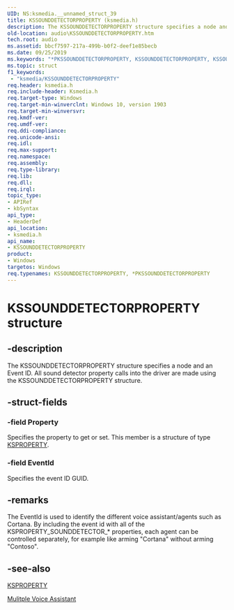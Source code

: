 ```yaml
---
UID: NS:ksmedia.__unnamed_struct_39
title: KSSOUNDDETECTORPROPERTY (ksmedia.h)
description: The KSSOUNDDETECTORPROPERTY structure specifies a node and an Event ID.
old-location: audio\KSSOUNDDETECTORPROPERTY.htm
tech.root: audio
ms.assetid: bbcf7597-217a-499b-b0f2-deef1e85becb
ms.date: 09/25/2019
ms.keywords: "*PKSSOUNDDETECTORPROPERTY, KSSOUNDDETECTORPROPERTY, KSSOUNDDETECTORPROPERTYstructure [Audio Devices], PKSSOUNDDETECTORPROPERTY, PKSSOUNDDETECTORPROPERTYstructure pointer [Audio Devices], audio.KSSOUNDDETECTORPROPERTY, ksmedia/KSSOUNDDETECTORPROPERTY, ksmedia/PKSSOUNDDETECTORPROPERTY"
ms.topic: struct
f1_keywords:
 - "ksmedia/KSSOUNDDETECTORPROPERTY"
req.header: ksmedia.h
req.include-header: Ksmedia.h
req.target-type: Windows
req.target-min-winverclnt: Windows 10, version 1903
req.target-min-winversvr: 
req.kmdf-ver: 
req.umdf-ver: 
req.ddi-compliance: 
req.unicode-ansi: 
req.idl: 
req.max-support: 
req.namespace: 
req.assembly: 
req.type-library: 
req.lib: 
req.dll: 
req.irql: 
topic_type:
- APIRef
- kbSyntax
api_type:
- HeaderDef
api_location:
- ksmedia.h
api_name:
- KSSOUNDDETECTORPROPERTY
product:
- Windows
targetos: Windows
req.typenames: KSSOUNDDETECTORPROPERTY, *PKSSOUNDDETECTORPROPERTY
---
```


# KSSOUNDDETECTORPROPERTY structure

## -description

The KSSOUNDDETECTORPROPERTY structure specifies a node and an Event ID. All sound detector property calls into the driver are made using the KSSOUNDDETECTORPROPERTY structure.

## -struct-fields

### -field Property

Specifies the property to get or set. This member is a structure of type <a href="https://docs.microsoft.com/previous-versions/ff564262(v=vs.85)">KSPROPERTY</a>.

### -field EventId

Specifies the event ID GUID.

## -remarks

The EventId is used to identify the different voice assistant/agents such as Cortana. By including the event id with all of the KSPROPERTY_SOUNDDETECTOR_* properties, each agent can be controlled separately, for example like arming "Cortana" without arming "Contoso".

## -see-also

<a href="https://docs.microsoft.com/previous-versions/ff564262(v=vs.85)">KSPROPERTY</a>

<a href="https://docs.microsoft.com/windows-hardware/drivers/audio/voice-activation-mva">Mulitple Voice Assistant</a>

